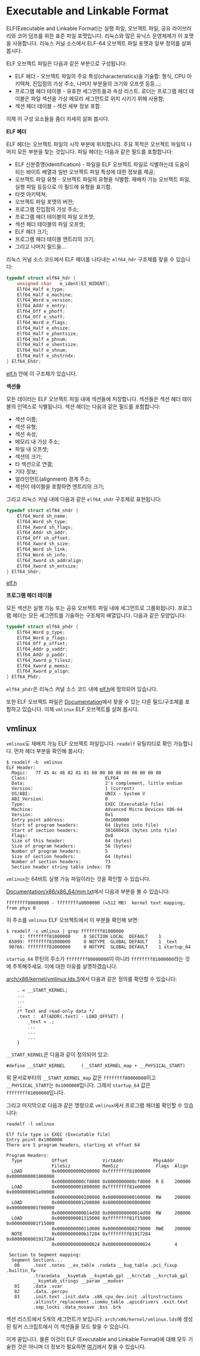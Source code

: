 Executable and Linkable Format
================================================================================

ELF(Executable and Linkable Format)는 실행 파일, 오브젝트 파일, 공유 라이브러리와 코어 덤프를 위한 표준 파일 포맷입니다. 리눅스와 많은 유닉스 운영체제가 이 포맷을 사용합니다. 리눅스 커널 소스에서 ELF-64 오브젝트 파일 포맷과 일부 정의를 살펴 봅시다.

ELF 오브젝트 파일은 다음과 같은 부분으로 구성됩니다:

* ELF 헤더 - 오브젝트 파일의 주요 특성(characteristics)을 기술함: 형식, CPU 아키텍쳐, 진입점의 가상 주소, 나머지 부분들의 크기와 오프셋 등등...;
* 프로그램 헤더 테이블 - 유효한 세그먼트들과 속성 리스트. 로더는 프로그램 헤더 테이블은 파일 섹션을 가상 메모리 세그먼트로 위치 시키기 위해 사용함;
* 섹션 헤더 테이블 - 섹션 세부 정보 포함.

이제 이 구성 요소들을 좀더 자세히 살펴 봅시다.

**ELF 헤더**

ELF 헤더는 오브젝트 파일의 시작 부분에 위치합니다. 주요 목적은 오브젝트 파일의 나머지 모든 부분을 찾는 것입니다. 파일 헤더는 다음과 같은 필드를 포함합니다:

* ELF 신분증명(identification) - 파일을 ELF 오브젝트 파일로 식별하는데 도움이 되는 바이트 배열과 일반 오브젝트 파일 특성에 대한 정보를 제공;
* 오브젝트 파일 유형  - 오브젝트 파일의 유형을 식별함. 재배치 가능 오브젝트 파일, 실행 파일 등등으로 이 필드에 유형을 표기함.
* 타겟 아키텍쳐;
* 오브젝트 파일 포맷의 버전;
* 프로그램 진입점의 가상 주소;
* 프로그램 헤더 테이블의 파일 오프셋;
* 섹션 헤더 테이블의 파일 오프셋;
* ELF 헤더 크기;
* 프로그램 헤더 테이블 엔트리의 크기;
* 그리고 나머지 필드들...

리눅스 커널 소스 코드에서 ELF 헤더를 나타내는 `elf64_hdr` 구조체를 찾을 수 있습니다:

```C
typedef struct elf64_hdr {
	unsigned char	e_ident[EI_NIDENT];
	Elf64_Half e_type;
	Elf64_Half e_machine;
	Elf64_Word e_version;
	Elf64_Addr e_entry;
	Elf64_Off e_phoff;
	Elf64_Off e_shoff;
	Elf64_Word e_flags;
	Elf64_Half e_ehsize;
	Elf64_Half e_phentsize;
	Elf64_Half e_phnum;
	Elf64_Half e_shentsize;
	Elf64_Half e_shnum;
	Elf64_Half e_shstrndx;
} Elf64_Ehdr;
```

[elf.h](https://github.com/torvalds/linux/blob/16f73eb02d7e1765ccab3d2018e0bd98eb93d973/include/uapi/linux/elf.h#L220) 안에 이 구조체가 있습니다.

**섹션들**

모든 데이터는 ELF 오브젝트 파일 내에 섹션들에 저장합니다. 섹션들은 섹션 헤더 테이블의 인덱스로 식별됩니다. 섹션 헤더는 다음과 같은 필드를 포함합니다:

* 섹션 이름;
* 섹션 유형;
* 섹션 속성;
* 메모리 내 가상 주소;
* 파일 내 오프셋;
* 섹션의 크기;
* 타 섹션으로 연결;
* 기타 정보;
* 얼라인먼트(alignment) 경계 주소;
* 섹션이 테이블을 포함하면 엔트리의 크기;

그리고 리눅스 커널 내에 다음과 같은 `elf64_shdr` 구조체로 표현됩니다:

```C
typedef struct elf64_shdr {
	Elf64_Word sh_name;
	Elf64_Word sh_type;
	Elf64_Xword sh_flags;
	Elf64_Addr sh_addr;
	Elf64_Off sh_offset;
	Elf64_Xword sh_size;
	Elf64_Word sh_link;
	Elf64_Word sh_info;
	Elf64_Xword sh_addralign;
	Elf64_Xword sh_entsize;
} Elf64_Shdr;
```

[elf.h](https://github.com/torvalds/linux/blob/16f73eb02d7e1765ccab3d2018e0bd98eb93d973/include/uapi/linux/elf.h#L312)

**프로그램 헤더 테이블**

모든 섹션은 실행 가능 또는 공유 오브젝트 파일 내에 세그먼트로 그룹화됩니다. 프로그램 헤더는 모든 세그먼트를 기술하는 구조체의 배열입니다. 다음과 같은 모양입니다:
```C
typedef struct elf64_phdr {
	Elf64_Word p_type;
	Elf64_Word p_flags;
	Elf64_Off p_offset;
	Elf64_Addr p_vaddr;
	Elf64_Addr p_paddr;
	Elf64_Xword p_filesz;
	Elf64_Xword p_memsz;
	Elf64_Xword p_align;
} Elf64_Phdr;
```

`elf64_phdr`은 리눅스 커널 소스 코드 내에 [elf.h](https://github.com/torvalds/linux/blob/16f73eb02d7e1765ccab3d2018e0bd98eb93d973/include/uapi/linux/elf.h#L254)에 정의되어 있습니다.

또한 ELF 오브젝트 파일은 [Documentation](http://www.uclibc.org/docs/elf-64-gen.pdf)에서 찾을 수 있는 다른 필드/구조체를 포함하고 있습니다. 이제 `vmlinux` ELF 오브젝트를 살펴 봅시다.

vmlinux
--------------------------------------------------------------------------------

`vmlinux`도 재배치 가능 ELF 오브젝트 파일입니다. `readelf` 유틸리티로 확인 가능합니다. 먼저 헤더 부분을 확인해 봅시다:

```
$ readelf -h  vmlinux
ELF Header:
  Magic:   7f 45 4c 46 02 01 01 00 00 00 00 00 00 00 00 00
  Class:                             ELF64
  Data:                              2's complement, little endian
  Version:                           1 (current)
  OS/ABI:                            UNIX - System V
  ABI Version:                       0
  Type:                              EXEC (Executable file)
  Machine:                           Advanced Micro Devices X86-64
  Version:                           0x1
  Entry point address:               0x1000000
  Start of program headers:          64 (bytes into file)
  Start of section headers:          381608416 (bytes into file)
  Flags:                             0x0
  Size of this header:               64 (bytes)
  Size of program headers:           56 (bytes)
  Number of program headers:         5
  Size of section headers:           64 (bytes)
  Number of section headers:         73
  Section header string table index: 70
```

`vmlinux`는 64비트 실행 가능 파일이라는 것을 확인할 수 있습니다.

[Documentation/x86/x86_64/mm.txt](https://github.com/torvalds/linux/blob/16f73eb02d7e1765ccab3d2018e0bd98eb93d973/Documentation/x86/x86_64/mm.txt#L21)에서 다음과 부분을 볼 수 있습니다:

```
ffffffff80000000 - ffffffffa0000000 (=512 MB)  kernel text mapping, from phys 0
```

이 주소를 `vmlinux` ELF 오브젝트에서 이 부분들 확인해 보면:

```
$ readelf -s vmlinux | grep ffffffff81000000
     1: ffffffff81000000     0 SECTION LOCAL  DEFAULT    1
 65099: ffffffff81000000     0 NOTYPE  GLOBAL DEFAULT    1 _text
 90766: ffffffff81000000     0 NOTYPE  GLOBAL DEFAULT    1 startup_64
```

`startup_64` 루틴의 주소가 `ffffffff80000000`이 아니라 `ffffffff81000000`라는 것에 주목해주세요. 이에 대한 이유를 설명하겠습니다.

[arch/x86/kernel/vmlinux.lds.S](https://github.com/torvalds/linux/blob/16f73eb02d7e1765ccab3d2018e0bd98eb93d973/arch/x86/kernel/vmlinux.lds.S)에서 다음과 같은 정의를 확인할 수 있습니다:

```
    . = __START_KERNEL;
	...
	...
	..
	/* Text and read-only data */
	.text :  AT(ADDR(.text) - LOAD_OFFSET) {
		_text = .;
		...
		...
		...
	}
```

`__START_KERNEL`은 다음과 같이 정의되어 있고:

```
#define __START_KERNEL		(__START_KERNEL_map + __PHYSICAL_START)
```

위 문서로부터의 `__START_KERNEL_map` 값은 `ffffffff80000000`이고 `__PHYSICAL_START`는 `0x1000000`입니다. 그래서 `startup_64` 값은 `ffffffff81000000`입니다.

그리고 마지막으로 다음과 같은 명령으로 `vmlinux`에서 프로그램 헤더를 확인할 수 있습니다:

```
readelf -l vmlinux

Elf file type is EXEC (Executable file)
Entry point 0x1000000
There are 5 program headers, starting at offset 64

Program Headers:
  Type           Offset             VirtAddr           PhysAddr
                 FileSiz            MemSiz              Flags  Align
  LOAD           0x0000000000200000 0xffffffff81000000 0x0000000001000000
                 0x0000000000cfd000 0x0000000000cfd000  R E    200000
  LOAD           0x0000000001000000 0xffffffff81e00000 0x0000000001e00000
                 0x0000000000100000 0x0000000000100000  RW     200000
  LOAD           0x0000000001200000 0x0000000000000000 0x0000000001f00000
                 0x0000000000014d98 0x0000000000014d98  RW     200000
  LOAD           0x0000000001315000 0xffffffff81f15000 0x0000000001f15000
                 0x000000000011d000 0x0000000000279000  RWE    200000
  NOTE           0x0000000000b17284 0xffffffff81917284 0x0000000001917284
                 0x0000000000000024 0x0000000000000024         4

 Section to Segment mapping:
  Segment Sections...
   00     .text .notes __ex_table .rodata __bug_table .pci_fixup .builtin_fw
          .tracedata __ksymtab __ksymtab_gpl __kcrctab __kcrctab_gpl
		  __ksymtab_strings __param __modver
   01     .data .vvar
   02     .data..percpu
   03     .init.text .init.data .x86_cpu_dev.init .altinstructions
          .altinstr_replacement .iommu_table .apicdrivers .exit.text
		  .smp_locks .data_nosave .bss .brk
```

섹션 리스트에서 5개의 세그먼트가 보입니다. `arch/x86/kernel/vmlinux.lds`에 생성된 링커 스크립트에서 이 섹션들을 모드 찾을 수 있습니다.

이게 끝입니다. 물론 이것이 ELF (Executable and Linkable Format)에 대해 모두 기술한 것은 아니며 더 정보가 필요하면 [여기](http://www.uclibc.org/docs/elf-64-gen.pdf)에서 찾을 수 있습니다.
